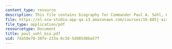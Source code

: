 ```yaml
---
content_type: resource
description: This file contains biography for Commander Paul A. Sohl, USN.
file: https://ol-ocw-studio-app-qa.s3.amazonaws.com/courses/16-885j-aircraft-systems-engineering-fall-2004/7da50e7038fe233a0c3d5dd85d8ba57f_paul_sohl_bio.pdf
file_type: application/pdf
resourcetype: Document
title: paul_sohl_bio.pdf
uid: 7da50e70-38fe-233a-0c3d-5dd85d8ba57f
---
```

